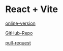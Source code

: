 # React + Vite
[online-version](https://cz3qhm-5173.csb.app/)

[GitHub-Repo](https://github.com/Motasem-Sulaiman/resty)

[pull-request](https://github.com/Motasem-Sulaiman/resty/pull/7)